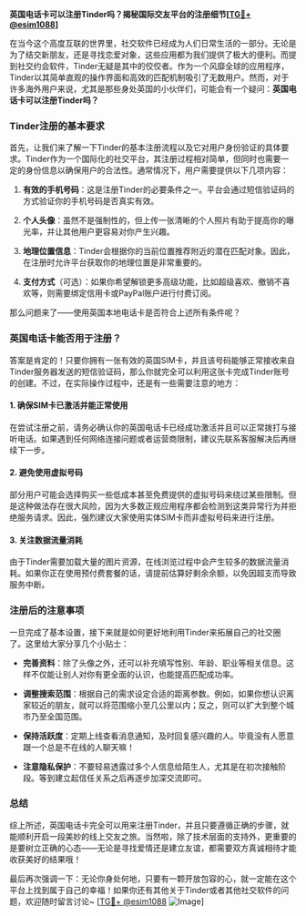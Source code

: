 **英国电话卡可以注册Tinder吗？揭秘国际交友平台的注册细节[[TG💪+ @esim1088](https://t.me/s/esim1088)]**

在当今这个高度互联的世界里，社交软件已经成为人们日常生活的一部分。无论是为了结交新朋友，还是寻找恋爱对象，这些应用都为我们提供了极大的便利。而提到社交约会软件，Tinder无疑是其中的佼佼者。作为一个风靡全球的应用程序，Tinder以其简单直观的操作界面和高效的匹配机制吸引了无数用户。然而，对于许多海外用户来说，尤其是那些身处英国的小伙伴们，可能会有一个疑问：**英国电话卡可以注册Tinder吗？**

### Tinder注册的基本要求

首先，让我们来了解一下Tinder的基本注册流程以及它对用户身份验证的具体要求。Tinder作为一个国际化的社交平台，其注册过程相对简单，但同时也需要一定的身份信息以确保用户的合法性。通常情况下，用户需要提供以下几项内容：

1. **有效的手机号码**：这是注册Tinder的必要条件之一。平台会通过短信验证码的方式验证你的手机号码是否真实有效。
   
2. **个人头像**：虽然不是强制性的，但上传一张清晰的个人照片有助于提高你的曝光率，并让其他用户更容易对你产生兴趣。

3. **地理位置信息**：Tinder会根据你的当前位置推荐附近的潜在匹配对象。因此，在注册时允许平台获取你的地理位置是非常重要的。

4. **支付方式**（可选）：如果你希望解锁更多高级功能，比如超级喜欢、撤销不喜欢等，则需要绑定信用卡或PayPal账户进行付费订阅。

那么问题来了——使用英国本地电话卡是否符合上述所有条件呢？

### 英国电话卡能否用于注册？

答案是肯定的！只要你拥有一张有效的英国SIM卡，并且该号码能够正常接收来自Tinder服务器发送的短信验证码，那么你就完全可以利用这张卡完成Tinder账号的创建。不过，在实际操作过程中，还是有一些需要注意的地方：

#### 1. 确保SIM卡已激活并能正常使用
在尝试注册之前，请务必确认你的英国电话卡已经成功激活并且可以正常拨打与接听电话。如果遇到任何网络连接问题或者运营商限制，建议先联系客服解决后再继续下一步。

#### 2. 避免使用虚拟号码
部分用户可能会选择购买一些低成本甚至免费提供的虚拟号码来绕过某些限制。但是这种做法存在很大风险，因为大多数正规应用程序都会检测到这类异常行为并拒绝服务请求。因此，强烈建议大家使用实体SIM卡而非虚拟号码来进行注册。

#### 3. 关注数据流量消耗
由于Tinder需要加载大量的图片资源，在线浏览过程中会产生较多的数据流量消耗。如果你正在使用预付费套餐的话，请提前估算好剩余余额，以免因超支而导致服务中断。

### 注册后的注意事项

一旦完成了基本设置，接下来就是如何更好地利用Tinder来拓展自己的社交圈了。这里给大家分享几个小贴士：

- **完善资料**：除了头像之外，还可以补充填写性别、年龄、职业等相关信息。这样不仅能让别人对你有更全面的认识，也能提高匹配成功率。
  
- **调整搜索范围**：根据自己的需求设定合适的距离参数。例如，如果你想认识离家较近的朋友，就可以将范围缩小至几公里以内；反之，则可以扩大到整个城市乃至全国范围。

- **保持活跃度**：定期上线查看消息通知，及时回复感兴趣的人。毕竟没有人愿意跟一个总是不在线的人聊天嘛！

- **注意隐私保护**：不要轻易透露过多个人信息给陌生人，尤其是在初次接触阶段。等到建立起信任关系之后再逐步加深交流即可。

### 总结

综上所述，英国电话卡完全可以用来注册Tinder，并且只要遵循正确的步骤，就能顺利开启一段美妙的线上交友之旅。当然啦，除了技术层面的支持外，更重要的是要树立正确的心态——无论是寻找爱情还是建立友谊，都需要双方真诚相待才能收获美好的结果哦！

最后再次强调一下：无论你身处何地，只要有一颗开放包容的心，就一定能在这个平台上找到属于自己的幸福！如果你还有其他关于Tinder或者其他社交软件的问题，欢迎随时留言讨论~ [[TG💪+ @esim1088](https://t.me/s/esim1088) ![Image](https://i.postimg.cc/4NQfJmqS/Snipaste-2025-05-13-00-14-12.png)]